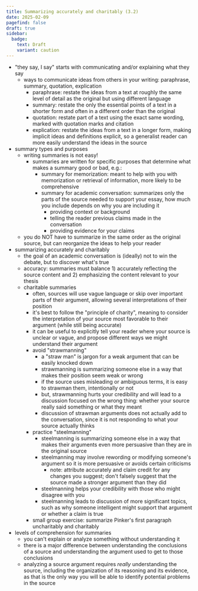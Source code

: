```yaml
---
title: Summarizing accurately and charitably (3.2)
date: 2025-02-09
pagefind: false
draft: true
sidebar:
  badge:
    text: Draft
    variant: caution
---
```


- "they say, I say" starts with communicating and/or explaining what they say
	- ways to communicate ideas from others in your writing: paraphrase, summary, quotation, explication
		- paraphrase: restate the ideas from a text at roughly the same level of detail as the original but using different language
		- summary: restate the only the essential points of a text in a shorter form and often in a different order than the original
		- quotation: restate part of a text using the exact same wording, marked with quotation marks and citation
		- explication: restate the ideas from a text in a longer form, making implicit ideas and definitions explicit, so a generalist reader can more easily understand the ideas in the source
- summary types and purposes
	- writing summaries is not easy!
		- summaries are written for specific purposes that determine what makes a summary good or bad, e.g.:
			- summary for memorization: meant to help with you with memorization or retrieval of information, more likely to be comprehensive
			- summary for academic conversation: summarizes only the parts of the source needed to support your essay, how much you include depends on why you are including it
				- providing context or background
				- telling the reader previous claims made in the conversation
				- providing evidence for your claims
	- you do NOT have to summarize in the same order as the original source, but can reorganize the ideas to help your reader
- summarizing accurately and charitably
	- the goal of an academic conversation is (ideally) not to win the debate, but to discover what's true
	- accuracy: summaries must balance 1) accurately reflecting the source content and 2) emphasizing the content relevant to your thesis
	- charitable summaries
		- often, sources will use vague language or skip over important parts of their argument, allowing several interpretations of their position
		- it's best to follow the "principle of charity", meaning to consider the interpretation of your source most favorable to their argument (while still being accurate)
		- it can be useful to explicitly tell your reader where your source is unclear or vague, and propose different ways we might understand their argument
		- avoid "strawmanning"
			- a "straw man" is jargon for a weak argument that can be easily knocked down
			- strawmanning is summarizing someone else in a way that makes their position seem weak or wrong
			- if the source uses misleading or ambiguous terms, it is easy to strawman them, intentionally or not
			- but, strawmanning hurts your credibility and will lead to a discussion focused on the wrong thing: whether your source really said something or what they meant
			- discussion of strawman arguments does not actually add to the conversation, since it is not responding to what your source actually thinks
		- practice "steelmanning"
			- steelmanning is summarizing someone else in a way that makes their arguments even more persuasive than they are in the original source
			- steelmanning may involve rewording or modifying someone's argument so it is more persuasive or avoids certain criticisms
				- note: attribute accurately and claim credit for any changes you suggest; don't falsely suggest that the source made a stronger argument than they did
			- steelmanning helps your credibility with those who might disagree with you
			- steelmanning leads to discussion of more significant topics, such as why someone intelligent might support that argument or whether a claim is true
		- small group exercise: summarize Pinker's first paragraph uncharitably and charitably
- levels of comprehension for summaries
	- you can't explain or analyze something without understanding it
	- there is a major difference between understanding the conclusions of a source and understanding the argument used to get to those conclusions
	- analyzing a source argument requires _really_ understanding the source, including the organization of its reasoning and its evidence, as that is the only way you will be able to identify potential problems in the source
